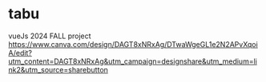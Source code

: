 # tabu
vueJs 2024 FALL project
https://www.canva.com/design/DAGT8xNRxAg/DTwaWgeGL1e2N2APvXqoiA/edit?utm_content=DAGT8xNRxAg&utm_campaign=designshare&utm_medium=link2&utm_source=sharebutton
